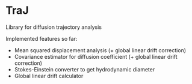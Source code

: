 # TraJ
Library for diffusion trajectory analysis

Implemented features so far:
- Mean squared displacement analysis (+ global linear drift correction)
- Covariance estimator for diffusion coefficient (+ global linear drift correction)
- Stokes-Einstein converter to get hydrodynamic diameter
- Global linear drift calculator

